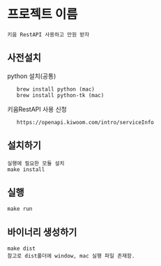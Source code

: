 # 프로젝트 이름
    키움 RestAPI 사용하고 만원 받자

## 사전설치
   python 설치(공통)
   
       brew install python (mac)
       brew install python-tk (mac)
       
   키움RestAPI 사용 신청
   
       https://openapi.kiwoom.com/intro/serviceInfo
## 설치하기
    실행에 필요한 모듈 설치
    make install
## 실행    
    make run
## 바이너리 생성하기
    make dist
    참고로 dist폴더에 window, mac 실행 파일 존재함.


